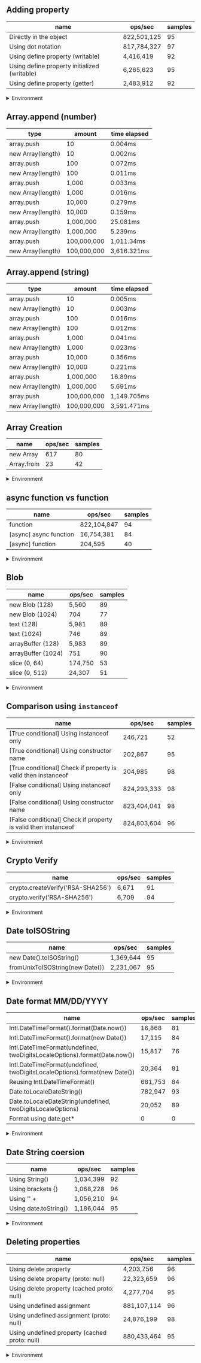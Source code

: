 ## Adding property

|name|ops/sec|samples|
|-|-|-|
|Directly in the object|822,501,125|95|
|Using dot notation|817,784,327|97|
|Using define property (writable)|4,416,419|92|
|Using define property initialized (writable)|6,265,623|95|
|Using define property (getter)|2,483,912|92|


<details>
<summary>Environment</summary>

* __Machine:__ linux x64 | 4 vCPUs | 15.6GB Mem
* __Run:__ Sun Mar 10 2024 15:33:33 GMT+0000 (Coordinated Universal Time)
</details>

<!--
{"environment":{"platform":"linux","arch":"x64","cpus":4,"totalMemory":15.606491088867188},"benchmarks":[{"name":"Directly in the object","opsSec":822501125.4191921,"samples":8},{"name":"Using dot notation","opsSec":817784326.7236955,"samples":6},{"name":"Using define property (writable)","opsSec":4416418.552217441,"samples":5},{"name":"Using define property initialized (writable)","opsSec":6265623.350427806,"samples":5},{"name":"Using define property (getter)","opsSec":2483911.7509763613,"samples":4}]}-->

## Array.append (number)

|type|amount|time elapsed|
|-|-|-|
array.push|10|0.004ms
new Array(length)|10|0.002ms
array.push|100|0.072ms
new Array(length)|100|0.011ms
array.push|1,000|0.033ms
new Array(length)|1,000|0.016ms
array.push|10,000|0.279ms
new Array(length)|10,000|0.159ms
array.push|1,000,000|25.081ms
new Array(length)|1,000,000|5.239ms
array.push|100,000,000|1,011.34ms
new Array(length)|100,000,000|3,616.321ms
## Array.append (string)

|type|amount|time elapsed|
|-|-|-|
array.push|10|0.005ms
new Array(length)|10|0.003ms
array.push|100|0.016ms
new Array(length)|100|0.012ms
array.push|1,000|0.041ms
new Array(length)|1,000|0.023ms
array.push|10,000|0.356ms
new Array(length)|10,000|0.221ms
array.push|1,000,000|16.89ms
new Array(length)|1,000,000|5.691ms
array.push|100,000,000|1,149.705ms
new Array(length)|100,000,000|3,591.471ms

## Array Creation

|name|ops/sec|samples|
|-|-|-|
|new Array|617|80|
|Array.from|23|42|


<details>
<summary>Environment</summary>

* __Machine:__ linux x64 | 4 vCPUs | 15.6GB Mem
* __Run:__ Sun Mar 10 2024 15:35:57 GMT+0000 (Coordinated Universal Time)
</details>

<!--
{"environment":{"platform":"linux","arch":"x64","cpus":4,"totalMemory":15.606491088867188},"benchmarks":[{"name":"new Array","opsSec":616.5175546256347,"samples":2},{"name":"Array.from","opsSec":22.740016279155338,"samples":2}]}-->

## async function vs function

|name|ops/sec|samples|
|-|-|-|
|function|822,104,847|94|
|[async] async function|16,754,381|84|
|[async] function|204,595|40|


<details>
<summary>Environment</summary>

* __Machine:__ linux x64 | 4 vCPUs | 15.6GB Mem
* __Run:__ Sun Mar 10 2024 15:37:20 GMT+0000 (Coordinated Universal Time)
</details>

<!--
{"environment":{"platform":"linux","arch":"x64","cpus":4,"totalMemory":15.606487274169922},"benchmarks":[{"name":"function","opsSec":822104846.9222684,"samples":6},{"name":"[async] async function","opsSec":16754380.719680255,"samples":6},{"name":"[async] function","opsSec":204595.31457990562,"samples":3}]}-->

## Blob

|name|ops/sec|samples|
|-|-|-|
|new Blob (128)|5,560|89|
|new Blob (1024)|704|77|
|text (128)|5,981|89|
|text (1024)|746|89|
|arrayBuffer (128)|5,983|89|
|arrayBuffer (1024)|751|90|
|slice (0, 64)|174,750|53|
|slice (0, 512)|24,307|51|


<details>
<summary>Environment</summary>

* __Machine:__ linux x64 | 4 vCPUs | 15.6GB Mem
* __Run:__ Sun Mar 10 2024 15:38:59 GMT+0000 (Coordinated Universal Time)
</details>

<!--
{"environment":{"platform":"linux","arch":"x64","cpus":4,"totalMemory":15.606491088867188},"benchmarks":[{"name":"new Blob (128)","opsSec":5560.302575968935,"samples":5},{"name":"new Blob (1024)","opsSec":704.3495690586105,"samples":2},{"name":"text (128)","opsSec":5981.4200111769405,"samples":5},{"name":"text (1024)","opsSec":746.0643185612771,"samples":2},{"name":"arrayBuffer (128)","opsSec":5983.004045934672,"samples":3},{"name":"arrayBuffer (1024)","opsSec":750.6311800967388,"samples":3},{"name":"slice (0, 64)","opsSec":174750.0570754478,"samples":3},{"name":"slice (0, 512)","opsSec":24306.87762378252,"samples":3}]}-->

## Comparison using `instanceof`

|name|ops/sec|samples|
|-|-|-|
|[True conditional] Using instanceof only|246,721|52|
|[True conditional] Using constructor name|202,867|95|
|[True conditional] Check if property is valid then instanceof |204,985|98|
|[False conditional] Using instanceof only|824,293,333|98|
|[False conditional] Using constructor name|823,404,041|98|
|[False conditional] Check if property is valid then instanceof |824,803,604|96|


<details>
<summary>Environment</summary>

* __Machine:__ linux x64 | 4 vCPUs | 15.6GB Mem
* __Run:__ Sun Mar 10 2024 15:40:55 GMT+0000 (Coordinated Universal Time)
</details>

<!--
{"environment":{"platform":"linux","arch":"x64","cpus":4,"totalMemory":15.606491088867188},"benchmarks":[{"name":"[True conditional] Using instanceof only","opsSec":246721.46906887201,"samples":3},{"name":"[True conditional] Using constructor name","opsSec":202867.3858783728,"samples":3},{"name":"[True conditional] Check if property is valid then instanceof ","opsSec":204985.26491637417,"samples":3},{"name":"[False conditional] Using instanceof only","opsSec":824293333.4402988,"samples":8},{"name":"[False conditional] Using constructor name","opsSec":823404040.512674,"samples":8},{"name":"[False conditional] Check if property is valid then instanceof ","opsSec":824803604.0712243,"samples":6}]}-->

## Crypto Verify

|name|ops/sec|samples|
|-|-|-|
|crypto.createVerify('RSA-SHA256')|6,671|91|
|crypto.verify('RSA-SHA256')|6,709|94|


<details>
<summary>Environment</summary>

* __Machine:__ linux x64 | 4 vCPUs | 15.6GB Mem
* __Run:__ Sun Mar 10 2024 15:42:06 GMT+0000 (Coordinated Universal Time)
</details>

<!--
{"environment":{"platform":"linux","arch":"x64","cpus":4,"totalMemory":15.606491088867188},"benchmarks":[{"name":"crypto.createVerify('RSA-SHA256')","opsSec":6670.530312273687,"samples":5},{"name":"crypto.verify('RSA-SHA256')","opsSec":6709.118260124717,"samples":3}]}-->

## Date toISOString

|name|ops/sec|samples|
|-|-|-|
|new Date().toISOString()|1,369,644|95|
|fromUnixToISOString(new Date())|2,231,067|95|


<details>
<summary>Environment</summary>

* __Machine:__ linux x64 | 4 vCPUs | 15.6GB Mem
* __Run:__ Sun Mar 10 2024 15:43:20 GMT+0000 (Coordinated Universal Time)
</details>

<!--
{"environment":{"platform":"linux","arch":"x64","cpus":4,"totalMemory":15.606487274169922},"benchmarks":[{"name":"new Date().toISOString()","opsSec":1369643.7274465105,"samples":4},{"name":"fromUnixToISOString(new Date())","opsSec":2231066.6164413407,"samples":4}]}-->

## Date format MM/DD/YYYY

|name|ops/sec|samples|
|-|-|-|
|Intl.DateTimeFormat().format(Date.now())|16,868|81|
|Intl.DateTimeFormat().format(new Date())|17,115|84|
|Intl.DateTimeFormat(undefined, twoDigitsLocaleOptions).format(Date.now())|15,817|76|
|Intl.DateTimeFormat(undefined, twoDigitsLocaleOptions).format(new Date())|20,364|81|
|Reusing Intl.DateTimeFormat()|681,753|84|
|Date.toLocaleDateString()|782,947|93|
|Date.toLocaleDateString(undefined, twoDigitsLocaleOptions)|20,052|89|
|Format using date.get*|0|0|


<details>
<summary>Environment</summary>

* __Machine:__ linux x64 | 4 vCPUs | 15.6GB Mem
* __Run:__ Sun Mar 10 2024 15:45:01 GMT+0000 (Coordinated Universal Time)
</details>

<!--
{"environment":{"platform":"linux","arch":"x64","cpus":4,"totalMemory":15.606491088867188},"benchmarks":[{"name":"Intl.DateTimeFormat().format(Date.now())","opsSec":16868.142315007135,"samples":3},{"name":"Intl.DateTimeFormat().format(new Date())","opsSec":17115.29548717906,"samples":6},{"name":"Intl.DateTimeFormat(undefined, twoDigitsLocaleOptions).format(Date.now())","opsSec":15817.297327150287,"samples":5},{"name":"Intl.DateTimeFormat(undefined, twoDigitsLocaleOptions).format(new Date())","opsSec":20364.04063439477,"samples":3},{"name":"Reusing Intl.DateTimeFormat()","opsSec":681752.9054480148,"samples":5},{"name":"Date.toLocaleDateString()","opsSec":782947.172481649,"samples":4},{"name":"Date.toLocaleDateString(undefined, twoDigitsLocaleOptions)","opsSec":20051.55665147416,"samples":4},{"name":"Format using date.get*","opsSec":0,"samples":0}]}-->

## Date String coersion

|name|ops/sec|samples|
|-|-|-|
|Using String()|1,034,399|92|
|Using brackets {}|1,068,228|96|
|Using '' + |1,056,210|94|
|Using date.toString()|1,186,044|95|


<details>
<summary>Environment</summary>

* __Machine:__ linux x64 | 4 vCPUs | 15.6GB Mem
* __Run:__ Sun Mar 10 2024 15:46:48 GMT+0000 (Coordinated Universal Time)
</details>

<!--
{"environment":{"platform":"linux","arch":"x64","cpus":4,"totalMemory":15.606491088867188},"benchmarks":[{"name":"Using String()","opsSec":1034398.8987885935,"samples":4},{"name":"Using brackets {}","opsSec":1068228.497586988,"samples":4},{"name":"Using '' + ","opsSec":1056209.8142862655,"samples":4},{"name":"Using date.toString()","opsSec":1186044.1789596693,"samples":5}]}-->

## Deleting properties

|name|ops/sec|samples|
|-|-|-|
|Using delete property|4,203,756|96|
|Using delete property (proto: null)|22,323,659|96|
|Using delete property (cached proto: null)|4,277,704|95|
|Using undefined assignment|881,107,114|96|
|Using undefined assignment (proto: null)|24,876,199|98|
|Using undefined property (cached proto: null)|880,433,464|95|


<details>
<summary>Environment</summary>

* __Machine:__ linux x64 | 4 vCPUs | 15.6GB Mem
* __Run:__ Sun Mar 10 2024 15:48:24 GMT+0000 (Coordinated Universal Time)
</details>

<!--
{"environment":{"platform":"linux","arch":"x64","cpus":4,"totalMemory":15.606491088867188},"benchmarks":[{"name":"Using delete property","opsSec":4203755.78387056,"samples":4},{"name":"Using delete property (proto: null)","opsSec":22323658.70514654,"samples":6},{"name":"Using delete property (cached proto: null)","opsSec":4277703.868538703,"samples":5},{"name":"Using undefined assignment","opsSec":881107114.4572463,"samples":6},{"name":"Using undefined assignment (proto: null)","opsSec":24876199.14843088,"samples":6},{"name":"Using undefined property (cached proto: null)","opsSec":880433463.7431455,"samples":6}]}-->

